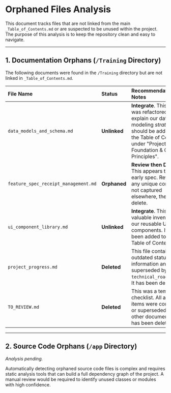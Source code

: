 # Orphaned Files Analysis

This document tracks files that are not linked from the main `_Table_of_Contents.md` or are suspected to be unused within the project. The purpose of this analysis is to keep the repository clean and easy to navigate.

---

## 1. Documentation Orphans (`/Training` Directory)

The following documents were found in the `/Training` directory but are not linked in `_Table_of_Contents.md`.

| File Name | Status | Recommendation & Notes |
| :--- | :--- | :--- |
| `data_models_and_schema.md` | **Unlinked** | **Integrate**. This file was refactored to explain our data modeling *strategy*. It should be added to the Table of Contents under "Project Foundation & Core Principles". |
| `feature_spec_receipt_management.md` | **Orphaned** | **Review then Delete**. This appears to be an early spec. Review for any unique concepts not captured elsewhere, then delete. |
| `ui_component_library.md` | **Unlinked** | **Integrate**. This is a valuable inventory of our reusable UI components. It has been added to the Table of Contents. |
| `project_progress.md` | **Deleted** | This file contained outdated status information and was superseded by the `technical_roadmap.md`. It has been deleted. |
| `TO_REVIEW.md` | **Deleted** | This was a temporary checklist. All action items were completed or superseded by other documents. It has been deleted. |

---

## 2. Source Code Orphans (`/app` Directory)

*Analysis pending.*

Automatically detecting orphaned source code files is complex and requires static analysis tools that can build a full dependency graph of the project. A manual review would be required to identify unused classes or modules with high confidence.
